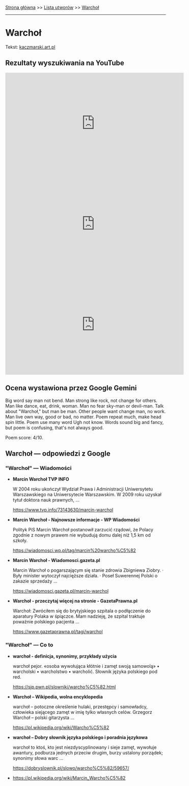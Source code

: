 [Strona główna](../index.md) >> [Lista utworów](../list.md) >> [Warchoł](625.md)

---

# Warchoł

Tekst: [kaczmarski.art.pl](https://www.kaczmarski.art.pl/tworczosc/wiersze/warchol/)

## Rezultaty wyszukiwania na YouTube

<iframe width="560" height="315" src="https://www.youtube.com/embed/8JFJapTbc-E?si=IdontcarewhotheIRSsendsImnotpayingtaxes" title="YouTube video player" frameborder="0" allow="accelerometer; autoplay; clipboard-write; encrypted-media; gyroscope; picture-in-picture; web-share" referrerpolicy="strict-origin-when-cross-origin" allowfullscreen></iframe>

<iframe width="560" height="315" src="https://www.youtube.com/embed/WJBY0Xp8acs?si=IdontcarewhotheIRSsendsImnotpayingtaxes" title="YouTube video player" frameborder="0" allow="accelerometer; autoplay; clipboard-write; encrypted-media; gyroscope; picture-in-picture; web-share" referrerpolicy="strict-origin-when-cross-origin" allowfullscreen></iframe>

<iframe width="560" height="315" src="https://www.youtube.com/embed/eGL3rWVZFPo?si=IdontcarewhotheIRSsendsImnotpayingtaxes" title="YouTube video player" frameborder="0" allow="accelerometer; autoplay; clipboard-write; encrypted-media; gyroscope; picture-in-picture; web-share" referrerpolicy="strict-origin-when-cross-origin" allowfullscreen></iframe>

## Ocena wystawiona przez Google Gemini

Big word say man not bend. Man strong like rock, not change for others. Man like dance, eat, drink, woman. Man no fear sky-man or devil-man. Talk about "Warchoł," but man be man. Other people want change man, no work. Man live own way, good or bad, no matter. Poem repeat much, make head spin little. Poem use many word Ugh not know. Words sound big and fancy, but poem is confusing, that's not always good.

Poem score: 4/10.


## Warchoł — odpowiedzi z Google

### "Warchoł" — Wiadomości

- **Marcin Warchoł  TVP INFO**

    W 2004 roku ukończył Wydział Prawa i Administracji Uniwersytetu Warszawskiego na Uniwersytecie Warszawskim. W 2009 roku uzyskał tytuł doktora nauk prawnych, ... 

   <https://www.tvp.info/73143630/marcin-warchol>
- **Marcin Warchoł - Najnowsze informacje - WP Wiadomości**

    Polityk PiS Marcin Warchoł postanowił zarzucić rządowi, że Polacy zgodnie z nowym prawem nie wybudują domu dalej niż 1,5 km od szkoły. 

   <https://wiadomosci.wp.pl/tag/marcin%20warcho%C5%82>
- **Marcin Warchoł - Wiadomosci.gazeta.pl**

    Marcin Warchoł o pogarszającym się stanie zdrowia Zbigniewa Ziobry. · Były minister wytoczył najcięższe działa. · Poseł Suwerennej Polski o zakazie sprzedaży ... 

   <https://wiadomosci.gazeta.pl/marcin-warchol>
- **Warchoł - przeczytaj więcej na stronie - GazetaPrawna.pl**

    Warchoł: Zwróciłem się do brytyjskiego szpitala o podłączenie do aparatury Polaka w śpiączce. Mam nadzieję, że szpital traktuje poważnie polskiego pacjenta ... 

   <https://www.gazetaprawna.pl/tagi/warchol>

### "Warchoł" — Co to

- **warchoł - definicja, synonimy, przykłady użycia**

    warchoł pejor. «osoba wywołująca kłótnie i zamęt swoją samowolą» • warcholski • warcholstwo • warcholić. Słownik języka polskiego pod red. 

   <https://sjp.pwn.pl/slowniki/warcho%C5%82.html>
- **Warchoł – Wikipedia, wolna encyklopedia**

    warchoł – potoczne określenie hulaki, przestępcy i samowładcy, człowieka siejącego zamęt w imię tylko własnych celów. Grzegorz Warchoł – polski gitarzysta ... 

   <https://pl.wikipedia.org/wiki/Warcho%C5%82>
- **warchoł – Dobry słownik języka polskiego i poradnia językowa**

    warchoł to ktoś, kto jest niezdyscyplinowany i sieje zamęt, wywołuje awantury, podburza jednych przeciw drugim, burzy ustalony porządek; synonimy słowa warc ... 

   <https://dobryslownik.pl/slowo/warcho%C5%82/59657/>
- <https://pl.wikipedia.org/wiki/Marcin_Warcho%C5%82>

